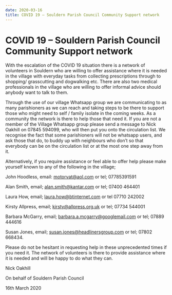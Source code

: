 ```yaml
---
date: 2020-03-16
title: COVID 19 – Souldern Parish Council Community Support network
---
```



# COVID 19 – Souldern Parish Council Community Support network

With the escalation of the COVID 19 situation there is a network of volunteers in Souldern who are
willing to offer assistance where it is needed in the village with everyday tasks from collecting
prescriptions through to shopping/ grasscutting and dogwalking etc. There are also two medical
professionals in the village who are willing to offer informal advice should anybody want to talk to
them.

Through the use of our village Whatsapp group we are communicating to as many parishioners as
we can reach and taking steps to be there to support those who might need to self / family isolate in
the coming weeks. As a community the network is there to help those that need it.
If you are not a member of the Village Whatsapp group please send a message to Nick Oakhill on
07845 594099, who will then put you onto the circulation list.
We recognise the fact that some parishioners will not be whatsapp users, and ask those that do, to
buddy up with neighbours who don’t so that everybody can be on the circulation list or at the most
one step away from it.

Alternatively, if you require assistance or feel able to offer help please make yourself known to any
of the following in the village;

John Hoodless, email: [motorvat@aol.com](mailto:motorvat@aol.com) or tel; 07785391591

Alan Smith, email; [alan.smith@kantar.com](mailto:alan.smith@kantar.com) or tel; 07400 464401

Laura How, email; [laura.how@btinternet.com](mailto:laura.how@btinternet.com) or tel 07710 242002

Kirsty Allpress, email; [kirsty@allpress.org.uk](mailto:kirsty@allpress.org.uk) or tel; 07734 544001

Barbara McGarry, email; [barbara.a.mcgarry@googlemail.com](mailto:barbara.a.mcgarry@googlemail.com) or tel; 07889 444616

Susan Jones, email; [susan.jones@headlinersgroup.com](mailto:susan.jones@headlinersgroup.com) or tel; 07802 668434.

Please do not be hesitant in requesting help in these unprecedented times if you need it. The
network of volunteers is there to provide assistance where it is needed and will be happy to do what
they can.

Nick Oakhill

On behalf of Souldern Parish Council

16th March 2020
